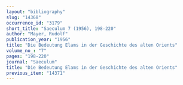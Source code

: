 ```yaml
---
layout: "bibliography"
slug: "14368"
occurrence_id: "3179"
short_title: "Saeculum 7 (1956), 198-220"
author: "Mayer, Rudolf"
publication_year: "1956"
title: "Die Bedeutung Elams in der Geschichte des alten Orients"
volume_no_: "7"
pages: "198-220"
journal: "Saeculum"
title: "Die Bedeutung Elams in der Geschichte des alten Orients"
previous_item: "14371"
---
```

